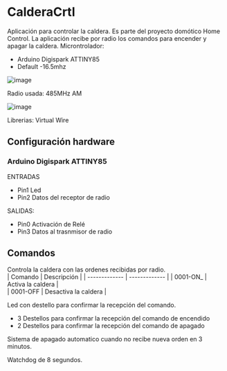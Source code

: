 # CalderaCrtl
Aplicación para controlar la caldera.
Es parte del proyecto domótico Home Control.
La aplicación recibe por radio los comandos para encender y apagar la caldera.
Microntrolador:
 * Arduino Digispark ATTINY85
 * Default -16.5mhz
   
 ![image](https://github.com/maybar/CalderaCtrl/assets/11490155/986ca3d5-7a06-42bf-97e4-3fc7e3754888)

 Radio usada:
 485MHz AM

 ![image](https://github.com/maybar/CalderaCtrl/assets/11490155/37e3c7ac-56a8-4119-8c0a-d575b74ee00f)

 Librerias:
Virtual Wire
 
 ## Configuración hardware
 ### Arduino Digispark ATTINY85
 ENTRADAS
 - Pin1 Led  
 - Pin2 Datos del receptor de radio  
 
 SALIDAS:
 - Pin0 Activación de Relé  
 - Pin3 Datos al trasnmisor de radio  

## Comandos  
Controla la caldera con las ordenes recibidas por radio.  
| Comando  | Descripción |
| ------------- | ------------- |
| 0001-ON_	| Activa la caldera |  
| 0001-OFF	| Desactiva la caldera |  

Led con destello para confirmar la recepción del comando.  
- 3 Destellos para confirmar la recepción del comando de encendido  
- 2 Destellos para confirmar la recepción del comando de apagado  

Sistema de apagado automatico cuando no recibe nueva orden en 3 minutos.

Watchdog de 8 segundos.
 
